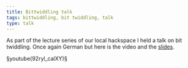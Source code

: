 ```yaml
---
title: Bittwiddling talk
tags: bittwiddling, bit twiddling, talk
type: talk
---
```


As part of the lecture series of our local hackspace I held a talk on bit twiddling. 
Once again German but here is the video and the [slides](/assets/documents/Bittwiddling.pdf).
<!--more-->
§youtube(92ryl_calXY)§